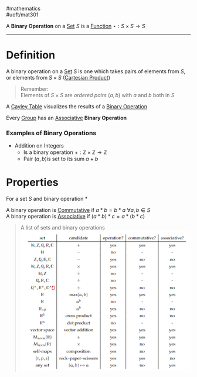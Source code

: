 #mathematics  
#uoft/mat301 

A **Binary Operation** on a [Set](../MAT223%20Notes/Set.md) $S$ is a [Function](../MAT235%20Notes/Function.md) $\star:S\times S \rightarrow S$

---
# Definition
A binary operation on a [Set](../MAT223%20Notes/Set.md) $S$ is one which takes pairs of elements from $S$, or elements from $S\times S$  ([Cartesian Product](Cartesian%20Product.md))

> Remember:  
> 	Elements of $S\times S$ are *ordered pairs* $(a,b)$ with $a$ and $b$ both in $S$

A [Cayley Table](Cayley%20Table.md) visualizes the results of a [Binary Operation](.md)

Every [Group](Group.md) has an [Associative](Associative.md) **Binary Operation**
### Examples of Binary Operations
- Addition on Integers
	- Is a binary operation $+:\mathbb{Z}\times \mathbb{Z}\rightarrow \mathbb{Z}$
	- Pair $(a,b)$is set to its sum $a+b$

# Properties 
For a set $S$ and binary operation $*$

A binary operation is [Commutative](Commutative.md) if $a*b=b*a$ $\forall a,b\in S$  
A binary operation is [Associative](Associative.md) if $(a*b)*c=a*(b*c)$

> A list of sets and binary operations  
> 	![Binary Operation Sets](attachments/Binary%20Operation%20Sets.png)
